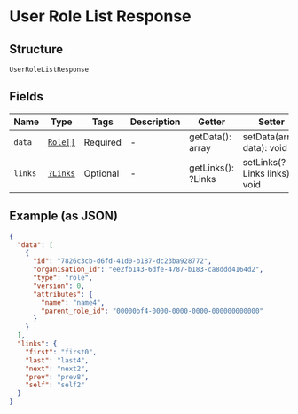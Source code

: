 
# User Role List Response

## Structure

`UserRoleListResponse`

## Fields

| Name | Type | Tags | Description | Getter | Setter |
|  --- | --- | --- | --- | --- | --- |
| `data` | [`Role[]`](../../doc/models/role.md) | Required | - | getData(): array | setData(array data): void |
| `links` | [`?Links`](../../doc/models/links.md) | Optional | - | getLinks(): ?Links | setLinks(?Links links): void |

## Example (as JSON)

```json
{
  "data": [
    {
      "id": "7826c3cb-d6fd-41d0-b187-dc23ba928772",
      "organisation_id": "ee2fb143-6dfe-4787-b183-ca8ddd4164d2",
      "type": "role",
      "version": 0,
      "attributes": {
        "name": "name4",
        "parent_role_id": "00000bf4-0000-0000-0000-000000000000"
      }
    }
  ],
  "links": {
    "first": "first0",
    "last": "last4",
    "next": "next2",
    "prev": "prev8",
    "self": "self2"
  }
}
```

